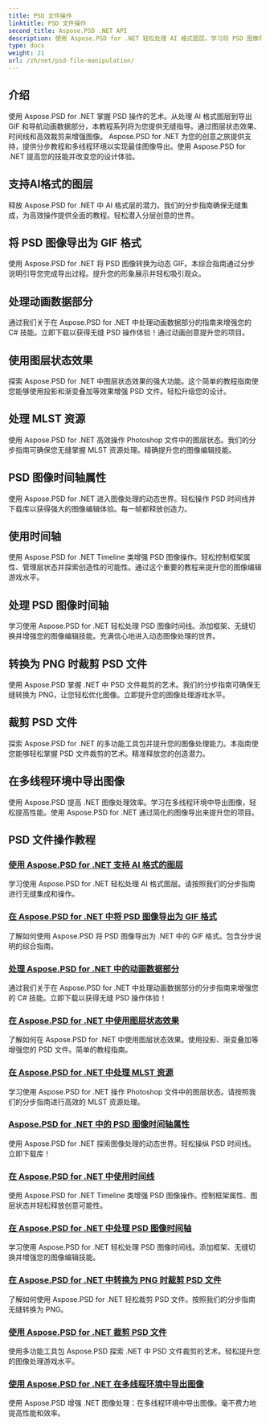 ```yaml
---
title: PSD 文件操作
linktitle: PSD 文件操作
second_title: Aspose.PSD .NET API
description: 使用 Aspose.PSD for .NET 轻松处理 AI 格式图层。学习将 PSD 图像导出为 GIF、处理动画数据部分以及操作图层状态。
type: docs
weight: 21
url: /zh/net/psd-file-manipulation/
---
```

## 介绍

使用 Aspose.PSD for .NET 掌握 PSD 操作的艺术。从处理 AI 格式图层到导出 GIF 和导航动画数据部分，本教程系列将为您提供无缝指导。通过图层状态效果、时间线和高效裁剪来增强图像。 Aspose.PSD for .NET 为您的创意之旅提供支持，提供分步教程和多线程环境以实现最佳图像导出。使用 Aspose.PSD for .NET 提高您的技能并改变您的设计体验。

## 支持AI格式的图层

释放 Aspose.PSD for .NET 中 AI 格式层的潜力。我们的分步指南确保无缝集成，为高效操作提供全面的教程。轻松潜入分层创意的世界。

## 将 PSD 图像导出为 GIF 格式

使用 Aspose.PSD for .NET 将 PSD 图像转换为动态 GIF。本综合指南通过分步说明引导您完成导出过程。提升您的形象展示并轻松吸引观众。

## 处理动画数据部分

通过我们关于在 Aspose.PSD for .NET 中处理动画数据部分的指南来增强您的 C# 技能。立即下载以获得无缝 PSD 操作体验！通过动画创意提升您的项目。

## 使用图层状态效果

探索 Aspose.PSD for .NET 中图层状态效果的强大功能。这个简单的教程指南使您能够使用投影和渐变叠加等效果增强 PSD 文件。轻松升级您的设计。

## 处理 MLST 资源

使用 Aspose.PSD for .NET 高效操作 Photoshop 文件中的图层状态。我们的分步指南可确保您无缝掌握 MLST 资源处理。精确提升您的图像编辑技能。

## PSD 图像时间轴属性

使用 Aspose.PSD for .NET 进入图像处理的动态世界。轻松操作 PSD 时间线并下载库以获得强大的图像编辑体验。每一帧都释放创造力。

## 使用时间轴

使用 Aspose.PSD for .NET Timeline 类增强 PSD 图像操作。轻松控制框架属性、管理层状态并探索创造性的可能性。通过这个重要的教程来提升您的图像编辑游戏水平。

## 处理 PSD 图像时间轴

学习使用 Aspose.PSD for .NET 轻松处理 PSD 图像时间线。添加框架、无缝切换并增强您的图像编辑技能。充满信心地进入动态图像处理的世界。

## 转换为 PNG 时裁剪 PSD 文件

使用 Aspose.PSD 掌握 .NET 中 PSD 文件裁剪的艺术。我们的分步指南可确保无缝转换为 PNG，让您轻松优化图像。立即提升您的图像处理游戏水平。

## 裁剪 PSD 文件

探索 Aspose.PSD for .NET 的多功能工具包并提升您的图像处理能力。本指南使您能够轻松掌握 PSD 文件裁剪的艺术。精准释放您的创造潜力。

## 在多线程环境中导出图像

使用 Aspose.PSD 提高 .NET 图像处理效率。学习在多线程环境中导出图像，轻松提高性能。使用 Aspose.PSD for .NET 通过简化的图像导出来提升您的项目。
## PSD 文件操作教程
### [使用 Aspose.PSD for .NET 支持 AI 格式的图层](./support-layers-ai-format/)
学习使用 Aspose.PSD for .NET 轻松处理 AI 格式图层。请按照我们的分步指南进行无缝集成和操作。
### [在 Aspose.PSD for .NET 中将 PSD 图像导出为 GIF 格式](./export-psd-to-gif/)
了解如何使用 Aspose.PSD 将 PSD 图像导出为 .NET 中的 GIF 格式。包含分步说明的综合指南。
### [处理 Aspose.PSD for .NET 中的动画数据部分](./animated-data-sections/)
通过我们关于在 Aspose.PSD for .NET 中处理动画数据部分的分步指南来增强您的 C# 技能。立即下载以获得无缝 PSD 操作体验！
### [在 Aspose.PSD for .NET 中使用图层状态效果](./layer-state-effects/)
了解如何在 Aspose.PSD for .NET 中使用图层状态效果。使用投影、渐变叠加等增强您的 PSD 文件。简单的教程指南。
### [在 Aspose.PSD for .NET 中处理 MLST 资源](./mlst-resources/)
学习使用 Aspose.PSD for .NET 操作 Photoshop 文件中的图层状态。请按照我们的分步指南进行高效的 MLST 资源处理。
### [Aspose.PSD for .NET 中的 PSD 图像时间轴属性](./psd-image-timeline-property/)
使用 Aspose.PSD for .NET 探索图像处理的动态世界。轻松操纵 PSD 时间线。立即下载库！
### [在 Aspose.PSD for .NET 中使用时间线](./timeline/)
使用 Aspose.PSD for .NET Timeline 类增强 PSD 图像操作。控制框架属性、图层状态并轻松释放创意可能性。
### [在 Aspose.PSD for .NET 中处理 PSD 图像时间轴](./psd-image-timeline/)
学习使用 Aspose.PSD for .NET 轻松处理 PSD 图像时间线。添加框架、无缝切换并增强您的图像编辑技能。
### [在 Aspose.PSD for .NET 中转换为 PNG 时裁剪 PSD 文件](./crop-psd-conversion-png/)
了解如何使用 Aspose.PSD for .NET 轻松裁剪 PSD 文件。按照我们的分步指南无缝转换为 PNG。
### [使用 Aspose.PSD for .NET 裁剪 PSD 文件](./crop-psd-file/)
使用多功能工具包 Aspose.PSD 探索 .NET 中 PSD 文件裁剪的艺术。轻松提升您的图像处理游戏水平。
### [使用 Aspose.PSD for .NET 在多线程环境中导出图像](./export-images-multi-thread/)
使用 Aspose.PSD 增强 .NET 图像处理：在多线程环境中导出图像。毫不费力地提高性能和效率。